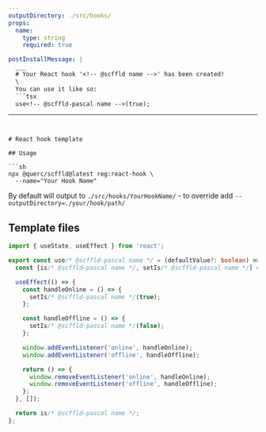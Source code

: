```yaml
---
outputDirectory: ./src/hooks/
props:
  name:
    type: string
    required: true

postInstallMessage: |
  ___
  # Your React hook '<!-- @scffld name -->' has been created!
  \
  You can use it like so:
  ```tsx
  use<!-- @scffld-pascal name -->(true);
  ```
---
```


# React hook template

## Usage

```sh
npx @querc/scffld@latest reg:react-hook \
  --name="Your Hook Name"
```

By default will output to `./src/hooks/YourHookName/` - to override add `--outputDirectory=./your/hook/path/`

## Template files

<!-- prettier-ignore-start -->

```ts { filename: 'use${ @scffld-pascal name }.ts' }
import { useState, useEffect } from 'react';

export const use/* @scffld-pascal name */ = (defaultValue?: boolean) => {
  const [is/* @scffld-pascal name */, setIs/* @scffld-pascal name */] = useState(defaultValue);

  useEffect(() => {
    const handleOnline = () => {
      setIs/* @scffld-pascal name */(true);
    };

    const handleOffline = () => {
      setIs/* @scffld-pascal name */(false);
    };

    window.addEventListener('online', handleOnline);
    window.addEventListener('offline', handleOffline);

    return () => {
      window.removeEventListener('online', handleOnline);
      window.removeEventListener('offline', handleOffline);
    };
  }, []);

  return is/* @scffld-pascal name */;
};

```
<!-- prettier-ignore-end -->
